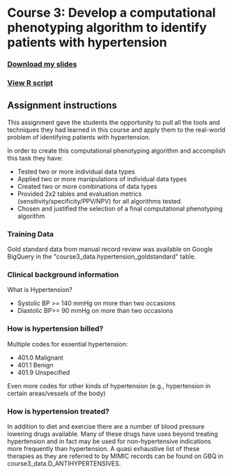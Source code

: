 # Course 3: Develop a computational phenotyping algorithm to identify patients with hypertension

### [Download my slides](resources/3_Phenotyping_evaluation_(assignment).pdf)

### [View R script](resources/3_Phenotyping_evaluation_(assignment).html)


## Assignment instructions

This assignment gave the students the opportunity to pull all the tools and techniques they had learned in this course and apply them to the real-world problem of identifying patients with hypertension.

In order to create this computational phenotyping algorithm and accomplish this task they have:

+ Tested two or more individual data types
+ Applied two or more manipulations of individual data types
+ Created two or more combinations of data types
+ Provided 2x2 tables and evaluation metrics (sensitivity/specificity/PPV/NPV) for all algorithms tested.
+ Chosen and justified the selection of a final computational phenotyping algorithm

### Training Data

Gold standard data from manual record review was available on Google BigQuery in the "course3\_data.hypertension_goldstandard" table.

### Clinical background information

What is Hypertension?

- Systolic BP >= 140 mmHg on more than two occasions
- Diastolic BP>= 90 mmHg on more than two occasions

### How is hypertension billed?

Multiple codes for essential hypertension:

- 401.0 Malignant
- 401.1 Benign
- 401.9 Unspecified

Even more codes for other kinds of hypertension (e.g., hypertension in certain areas/vessels of the body)

### How is hypertension treated?

In addition to diet and exercise there are a number of blood pressure lowering drugs available. Many of these drugs have uses beyond treating hypertension and in fact may be used for non-hypertensive indications more frequently than hypertension. A quasi exhaustive list of these therapies as they are referred to by MIMIC records can be found on GBQ in course3\_data.D_ANTIHYPERTENSIVES. 
